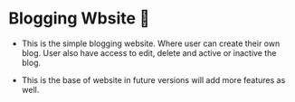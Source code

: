 # Blogging Wbsite 📝

- This is the simple blogging website. Where user can create their own blog. User also have access to edit, delete and active or inactive the blog. 

- This is the base of website in future versions will add more features as well. 